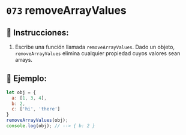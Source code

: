 # `073` removeArrayValues

## 📝 Instrucciones:

1. Escribe una función llamada `removeArrayValues`. Dado un objeto, `removeArrayValues` elimina cualquier propiedad cuyos valores sean arrays.

## 📎 Ejemplo:

```Javascript
let obj = {
  a: [1, 3, 4],
  b: 2,
  c: ['hi', 'there']
}
removeArrayValues(obj);
console.log(obj); // --> { b: 2 }
```
